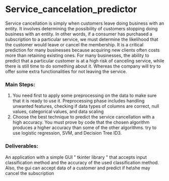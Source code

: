 # Service_cancelation_predictor
Service cancellation is simply when customers leave doing business with an entity.
It involves determining the possibility of customers stopping doing business with an entity. In other words, if a consumer has purchased a subscription to a particular service, we must determine the likelihood that the customer would leave or cancel the membership. It is a critical prediction for many businesses because acquiring new clients often costs more than retaining existing ones. For many businesses, the ability to predict that a particular customer is at a high risk of canceling service, while there is still time to do something about it. Whereas the company will try to offer some extra functionalities for not leaving the service.

### Main Steps:
  1. You need first to apply some preprocessing on the data to make sure that it is ready to use it.
     Preprocessing phase includes handling unwanted features, checking if data types of columns are correct, null values, categorical values, and data scaling
  2. Choose the best technique to predict the service cancellation with a high accuracy.
     You must prove by code that the chosen algorithm produces a higher accuracy than some of the other algorithms. 
     try to use logistic regression, SVM, and Decision Tree ID3.


### Deliverables:
An application with a simple GUI " tkinter library " that accepts input classification method and the accuracy of the used classification method. Also, the gui can accept data of a customer and predict if he\she may cancel the subscription
